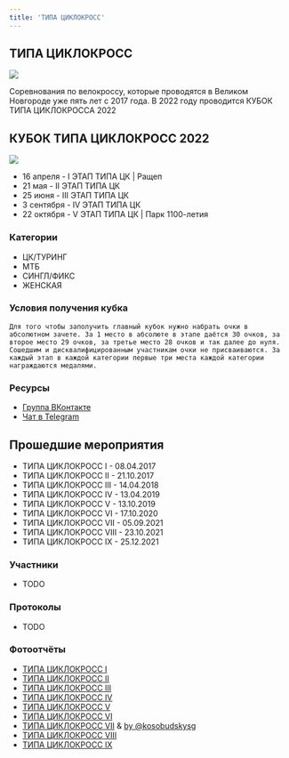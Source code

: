 ```yaml
---
title: 'ТИПА ЦИКЛОКРОСС'
---
```


## ТИПА ЦИКЛОКРОСС

![](https://sun9-74.userapi.com/impg/MTRuwoH0C2aeZaIeUMKoxi3O21NTAQKgXo8wgQ/l0n1Lq_WIVs.jpg?size=1920x1280&quality=96&sign=c203725b8b393748f183bfea5456473b&type=album)

Соревнования по велокроссу, которые проводятся в Великом Новгороде уже пять лет с 2017 года.
В 2022 году проводится КУБОК ТИПА ЦИКЛОКРОССА 2022

## КУБОК ТИПА ЦИКЛОКРОСС 2022

![](https://sun9-47.userapi.com/impg/jCoWvllmRFHnC2I0Wzf_IrKOIUBWoJ3jgoo5CQ/SVYFWk8e24I.jpg?size=1620x2160&quality=96&sign=9f26ede31e5d5f4ca5c10d2d5a3b0507&type=album)

- 16 апреля - I ЭТАП ТИПА ЦК | Ращеп
- 21 мая - II ЭТАП ТИПА ЦК
- 25 июня - III ЭТАП ТИПА ЦК
- 3 сентября - IV ЭТАП ТИПА ЦК
- 22 октября - V ЭТАП ТИПА ЦК | Парк 1100-летия

### Категории
- ЦК/ТУРИНГ
- МТБ
- СИНГЛ/ФИКС
- ЖЕНСКАЯ

### Условия получения кубка
``Для того чтобы заполучить главный кубок нужно набрать очки в абсолютном зачете.
За 1 место в абсолюте в этапе даётся 30 очков, за второе место 29 очков, за третье место 28 очков и так далее до нуля.
Сошедшим и дисквалифицированным участникам очки не присваиваются.
За каждый этап в каждой категории первые три места каждой категории награждаются медалями.``

### Ресурсы

- [Группа ВКонтакте](https://vk.com/tipacyclo)
- [Чат в Telegram](https://t.me/+miS-qY3Ai_4zNzE6)

## Прошедшие мероприятия

- ТИПА ЦИКЛОКРОСС I - 08.04.2017
- ТИПА ЦИКЛОКРОСС II - 21.10.2017
- ТИПА ЦИКЛОКРОСС III - 14.04.2018
- ТИПА ЦИКЛОКРОСС IV - 13.04.2019
- ТИПА ЦИКЛОКРОСС V - 13.10.2019
- ТИПА ЦИКЛОКРОСС VI - 17.10.2020
- ТИПА ЦИКЛОКРОСС VII - 05.09.2021
- ТИПА ЦИКЛОКРОСС VIII - 23.10.2021
- ТИПА ЦИКЛОКРОСС IX - 25.12.2021

### Участники

- TODO

### Протоколы

- TODO

### Фотоотчёты

- [ТИПА ЦИКЛОКРОСС I](https://vk.com/album-143031255_243061534)
- [ТИПА ЦИКЛОКРОСС II](https://vk.com/album-143031255_248187182)
- [ТИПА ЦИКЛОКРОСС III](https://vk.com/album-143031255_253051440)
- [ТИПА ЦИКЛОКРОСС IV](https://vk.com/album-143031255_262138716)
- [ТИПА ЦИКЛОКРОСС V](https://vk.com/album-143031255_267301727)
- [ТИПА ЦИКЛОКРОСС VI](https://vk.com/album-143031255_275236960)
- [ТИПА ЦИКЛОКРОСС VII](https://vk.com/album-143031255_280698891) & [by @kosobudskysg](https://vk.com/album-143031255_280700663)
- [ТИПА ЦИКЛОКРОСС VIII](https://vk.com/album-143031255_281302871)
- [ТИПА ЦИКЛОКРОСС IX](https://vk.com/album-143031255_281976234)